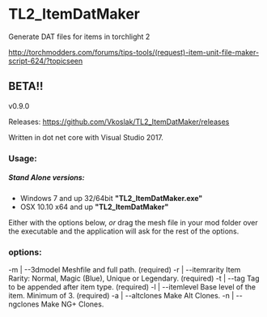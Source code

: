# TL2_ItemDatMaker
Generate DAT files for items in torchlight 2

http://torchmodders.com/forums/tips-tools/(request)-item-unit-file-maker-script-624/?topicseen

## BETA!!

v0.9.0

Releases: https://github.com/Vkoslak/TL2_ItemDatMaker/releases

Written in dot net core with Visual Studio 2017.

### Usage:

##### Stand Alone versions:
* Windows 7 and up 32/64bit **"TL2_ItemDatMaker.exe"**
* OSX 10.10 x64 and up **"TL2_ItemDatMaker"**

Either with the options below, *or* drag the mesh file in your mod folder over the executable and the application will ask for the rest of the options.

### options:

-m | --3dmodel          Meshfile and full path. (required)
-r | --itemrarity       Item Rarity: Normal, Magic (Blue), Unique or Legendary. (required)
-t | --tag              Tag to be appended after item type. (required)
-l | --itemlevel        Base level of the item. Minimum of 3. (required)
-a | --altclones        Make Alt Clones.
-n | --ngclones         Make NG+ Clones.

